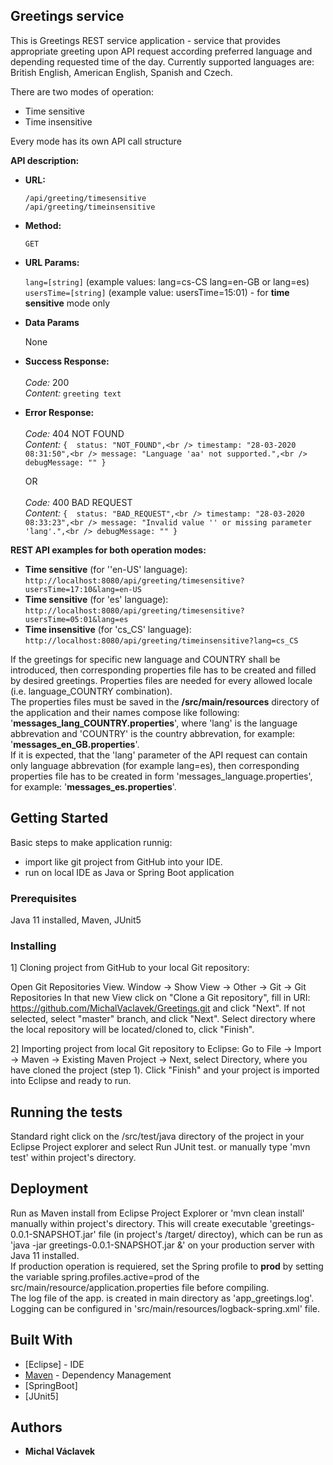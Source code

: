 ## Greetings service

This is Greetings REST service application - service that provides appropriate greeting upon API request according preferred language
and depending requested time of the day. Currently supported languages are: British English, American English, Spanish and Czech.

There are two modes of operation:
	<ul>
	<li>Time sensitive</li>
	<li>Time insensitive</li>
	</ul>

Every mode has its own API call structure

**API description:**


* **URL:**

  `/api/greeting/timesensitive`
  <br>
  `/api/greeting/timeinsensitive`

* **Method:**

  `GET`
  


* **URL Params:**

  `lang=[string]`  (example values: lang=cs-CS lang=en-GB or lang=es)
  <br>
  `usersTime=[string]`  (example value: usersTime=15:01) - for **time sensitive** mode only

* **Data Params**

  None


* **Success Response:**<br /><br />
 *Code:* 200 <br />
 *Content:* `greeting text`


* **Error Response:**<br /><br />
 *Code:*  404 NOT FOUND <br />
 *Content:* `{ 	status: "NOT_FOUND",<br />
    			timestamp: "28-03-2020 08:31:50",<br />
    			message: "Language 'aa' not supported.",<br />
    			debugMessage: "" }`
	
  OR<br /><br />
 *Code:*  400 BAD REQUEST <br />
 *Content:* `{ 	status: "BAD_REQUEST",<br />
    			timestamp: "28-03-2020 08:33:23",<br />
    			message: "Invalid value '' or missing parameter 'lang'.",<br />
    			debugMessage: "" }`



**REST API examples for both operation modes:**
	<ul>
	<li>**Time sensitive** (for ''en-US' language): `http://localhost:8080/api/greeting/timesensitive?usersTime=17:10&lang=en-US`</li>
	<li>**Time sensitive** (for 'es' language): `http://localhost:8080/api/greeting/timesensitive?usersTime=05:01&lang=es`</li>
	<li>**Time insensitive** (for 'cs\_CS' language): `http://localhost:8080/api/greeting/timeinsensitive?lang=cs_CS`</li>
	</ul>
	



If the greetings for specific new language and COUNTRY shall be introduced, then corresponding properties file has to be created and filled by desired greetings.
Properties files are needed for every allowed locale (i.e. language\_COUNTRY combination).<br>
The properties files must be saved in the **/src/main/resources** directory of the application and their names compose like following: '**messages_lang_COUNTRY.properties**', where 'lang' is the language abbrevation and 'COUNTRY' is the country abbrevation, for example: '**messages_en_GB.properties**'.<br>
If it is expected, that the 'lang' parameter of the API request can contain only language abbrevation (for example lang=es),
then corresponding properties file has to be created in form 'messages\_language.properties', for example: '**messages\_es.properties**'.



## Getting Started

Basic steps to make application runnig: 

- import like git project from GitHub into your IDE.
- run on local IDE as Java or Spring Boot application

### Prerequisites

Java 11 installed, Maven, JUnit5


### Installing

1] Cloning project from GitHub to your local Git repository:

Open Git Repositories View. Window -> Show View -> Other -> Git -> Git Repositories
In that new View click on "Clone a Git repository", fill in URI: https://github.com/MichalVaclavek/Greetings.git and click "Next". If not selected, select "master" branch, and click "Next". Select directory where the local repository will be located/cloned to, click "Finish". 

2] Importing project from local Git repository to Eclipse:
Go to File -> Import -> Maven -> Existing Maven Project -> Next, select Directory, where you have cloned the project (step 1). Click "Finish" and your project is imported into Eclipse and ready to run.


## Running the tests

Standard right click on the /src/test/java directory of the project in your Eclipse Project explorer and select Run JUnit test.
or manually type 'mvn test' within project's directory.

## Deployment

Run as Maven install from Eclipse Project Explorer or 'mvn clean install' manually within project's directory. This will create executable 'greetings-0.0.1-SNAPSHOT.jar' file (in project's /target/ directoy), which can be run as 'java -jar greetings-0.0.1-SNAPSHOT.jar &' on your production server with Java 11 installed.<br>
If production operation is requiered, set the Spring profile to **prod** by setting the variable spring.profiles.active=prod of the src/main/resource/application.properties file before compiling.<br>
The log file of the app. is created in main directory as 'app_greetings.log'. Logging can be configured in 'src/main/resources/logback-spring.xml' file.


## Built With

* [Eclipse] - IDE
* [Maven](https://maven.apache.org/) - Dependency Management
* [SpringBoot]
* [JUnit5]

## Authors

* **Michal Václavek**
